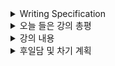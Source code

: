 <details>
<summary>Writing Specification</summary>
<div markdown="1">

>Date : 22.02.08
>
>강좌 분류 : DL Basic
>
>>강좌 번호 : 3
>>
>>제목 : Optimization
>
>>강좌 번호 : 4
>>
>>제목 : Convolution
>
>>강좌 번호 : 5
>>
>>제목 : Modern CNN
>
>>강좌 번호 : 6
>>
>>제목 : Computer Vision Application

</div>
</details>

<details>
<summary>오늘 들은 강의 총평</summary>
<div markdown="1">

오늘 강의는 Deep Learning, 특히 CNN에서 다룬 내용들이 많았다.

Computer Vision은 적어도 2차원 데이터를 쓰다보니 CNN을 쓰지 않을 수가 없는데,

그런 점에서 굉장히 의미 있는 강의였다고 생각한다.

또 실제 내게 필요한 실습강의가 포함되어 있어서 능동적으로 들을 수 있었다.

</div>
</details>

<details>
<summary>강의 내용</summary>
<div markdown="1">

<details>
<summary>Optimization</summary>
<div markdown="1">

최적화를 달성하기 위해서, 정말 많은 기술들이 사용된다.

1. Gradient를 계산할 때 한 번에 사용할 데이터의 양을 결정하는 Batch size를 기준으로

Stochastic/Mini-batch/Batch Gradient Decent로 나누며, mini-batch를 사용할 때 Generalization 성능이 증가한다.

2. Optimizer는 Gradient의 학습양을 결정하는 기술로 아래와 같은 것들이 있다.
   
> SGD
> 
> Momentum
> 
> Nesterov Accelerated Gradient
> 
> Adagrad
> 
> Adadelta
> 
> RMSProp
> 
> Adam

위와 같은 Optimizer의 핵심은 Local Minima에서 벗어나 Global Minima로 빠르게 수렴을 할 수 있도록 하는 것이다.

특히 실습 강의에서 학습할 때 데이터의 영향력 관점에서 SGD와 Momentum을 비교하는 것도 인상깊었다.

사실 대학원에서 배울 때는 이런게 있구나만 했었는데, 진짜 이런 통찰력이 필요하다.

뭐 이렇게 주저리 주저리 적어놔도 결국 Adam 쓸테지만.

3. Regularization
   
Regularization은 학습데이터뿐만 아니라 테스트 데이터에도 신경망이 잘 동작하도록 만드는 기술을 의미한다.

그리고 그것을 이루기 위해서 학습을 어렵게 만들거나 아예 과정을 망쳐 놓는 것이라고 보면 된다.

> Early stopping : Validation Set에서 성능이 오르지 않으면 학습을 중단시키는 기술.
> 
> Parameter Norm Penalty(Ridge,Lasso 회귀) : 파라마티의 절대값이 크지 않게 손실함수에 패널티를 줌.
> 
> Data Augmentation : 데이터를 변형시켜 제한된 데이터셋을 증강시키는 기술
> 
> Noise Robustness : 데이터와 가중치 Noise를 부여하는 기술
> 
> Label Smoothing : 두개 이상의 서로 다른 라벨의 데이터를 섞어서 학습시키는 기술
> 
> 경계선 부근의 데이터를 보는 효과가 있음. Mixup/Cutout/Cutmix 등이 있음.
> 
> Dropout : 신경망 내 일부 노드를 무력화시키면서 학습시키는 기술, 테스트에는 옵션을 꺼야함.
> 
> Batch Normalization : 정규분포에 가깝게 layer의 statistics를 조정하는 기술

</div>
</details>

<details>
<summary>Convolution</summary>
<div markdown="1">

Convolution에 대한 이야기는 이전에 열심히 정리했으므로 패스~

결국 Contolutional Neural Network의 목표는 어떤 Feature의 군집, Feature Map을 추출하는 것이 목표

**Classical한 CNN 계열은 이 Feature Map을 FCN에 통과시켜 Decision Boundary를 계산하는 것이 목표였음.**

1x1 Convolution은 다음 장에서 더 중요하게 다루는 내용이니 패스

</div>
</details>

<details>
<summary>Modern CNN</summary>
<div markdown="1">

이 강의에서는 흔히 SOTA라고 불린 모델들을 가져와 설명한 강의이다.

CNN의 개발 추세는 아래와 같다.

1. layer는 더 깊게

2. parameter는 더 적게

3. performance는 더 좋게

어떻게 이 3개를 달성했는지를 보면 될 듯.

AlexNet의 특징
1. Rectified Linear Unit, ReLU의 사용
2. 다중 GPU로 구현
3. Local Response Normalization, LRN의 사용 -> 이젠 안 씀.
4. Overlapping Pooling의 사용(기존엔 Pooling 2x2형태로 겹치지 않게 했었음.)
5. Data Augmentation의 사용
6. Dropout의 사용

VGGNet의 특징
1. 모든 Convolution Filter의 Kernel Size를 3으로 통일(3x3, stride=1)
2. Dropout의 사용
3. Fully Connected Layer를 위해서 1x1 Convolution을 사용

>3x3 Convolution Filter를 사용하는 이유
>> 같은 Receptive Field에서 더 적은 Parameter를 사용할 수 있음.
>>
>> Receptive Field : 필터가 보는 영역의 크기
>>> example : 5x5 = 3x3의 2번 적용

GoogLeNet의 가장 큰 특징
>여러 Receptive Field와 연산을 가진 Convolution Layer 전/후에
>
>**1x1 Convolution Filter** 를 적용한 Inception Block
>> 1x1 Convolution Filter를 사용하면 Channelwise Dimension Reduction을 더 적은 parameter로 가능

ResNet의 가장 큰 특징

1. Skip Connection을 통한 Degradation Problem을 해소
> Skip Connection : Block의 출력에 입력을 더해주어 Block이 입력의 잔차를 학습하도록 함.

2. Bottlenect Architecture의 적용
> GoogLeNet의 Inception Block과 유사함. 3x3 Convolution하기전에 1x1 Convolution을 함.

DenseNet의 가장 큰 특징
> Skip Connection을 더해주지말고 Concatenate를 해줌.
>> 결합을 해주면 신경망이 깊어질수록 채널이 커지고, 이에 따라 가중치 숫자가 커지는 문제가 발생
>>> Transition Block으로 feature의 size(avgpool)와 channel(1x1 convolution)을 감소

</div>
</details>

<details>
<summary>Computer Vision Application</summary>
<div markdown="1">

Semantic Segmentation : 영상 내 각 픽셀이 무슨 객체인지 찾는 문제
> Fully Connected Layer로는 도달할 수 없음.
>> Fully Convolutional Network의 도입(Conolutionalization)
>>> 해상도에 무관하게 신경망이 동작함(그냥 필터의 집합이 되어버림) heatmap 등 다양한 활용 가능

보통 Fully Convolutional Network는 입력보다 출력의 크기가 작아서 Subsampling을 해야함.
> Deconvolution의 개발
>> 원리는 Convolution과 똑같은데 결과가 반전(더 커짐)

Object Detection : 영상 내 객체가 어디있는지 Bounding Box로 표시(Localization)

R-CNN : ~~윽 PTSD가...~~

1. Selective Search로 영상 내 Bounding box를 2천개 가까이 결정
   
2. AlexNet을 Backbone으로 활용하여 각 Bounding box의 Feature map 추출
   
3. SVM으로 판별
> 이걸 다 연산하면 이미지 하나당 2천개의 신경망 연산이 필요

SPPNet 

1. 이미지 전체에 대한 Feature Map을 만든다.
   
2. Spatial Pyramid Pooling을 통해 Region별로 Feature Map을 가져와 객체를 판별
> 이렇게 하여 CNN은 단 한번만 사용하도록 바꿈

Fast R-CNN
1. Selective Search로 영상 내 Bounding box를 2천개 가까이 결정
   
2. Convolution Feature Map을 추출
   
3. ROI pooling layer로 고정된 길이를 가진 feature vector를 추출
   
4. 객체가 무엇인지 판별하는 softmax layer와 bbox를 추론하는 bbox regressor로 객체 탐지

Faster R-CNN

(Fast)R-CNN 에서 기존에 사용하던 Selective Search를 대체하는 새로운 신경망

**Region Proposal Network(RPN)** 을 제안하였음.
> 이쪽 분야에서 위상만 보면 거의 업계 표준급임.
>>미리 결정된 Detection Box인 Anchor Box를 이미지 패치별로 찾아다니면서 객체가 있을 것 같은 bbox를 탐색

YOLO

앞에서 다룬 논문들을 보통 2-stage Detector라고 부르는데, YOLO는 1-stage Detector임.
> (Multi/Single이라고도 함)

Selective Search/RPN등의 과정 없이, 미리 이미지의 Grid를 나누고

**Grid의 Class를 추론함과 동시에 Grid의 Boundingbox를 동시에 추론함.**

</div>
</details>

</div>
</details>

<details>
<summary>후일담 및 차기 계획</summary>
<div markdown="1">

확실히 논문 리뷰, 구현을 스스로 해보자고 한 것들이 오늘 강의를 이해하는데 도움이 많이 되었다.

다음 논문은 일단 Attention is all you need라는, Transformer라는 구조에 대한 것을 리뷰해보기로 했는데,

다음 강의가 Transformer인 만큼 열심히 들어야겠다.

모델들을 구현하는 연습을 해보면서 점점 코딩같은 것도 늘 것이라고 생각한다.

뭔가 많이 깨달아가는 시기(?)라고 생각되는 요즘이다.

차기 계획

1. 강의 7~10강까지 듣기
   
2. ViT하기(어제 AAE했음.)

</div>
</details>
